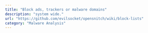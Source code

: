 ```yaml
---
title: "Block ads, trackers or malware domains"
description: "system wide."
url: "https://github.com/evilsocket/opensnitch/wiki/block-lists"
category: "Malware Analysis"
---
```

